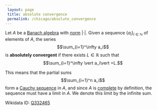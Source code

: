 ```yaml
---
 layout: page
 title: absolute convergence
 permalink: /chicago/absolute_convergence
---
```

Let $A$ be a [Banach algebra](https://mathgloss.github.io/MathGloss/chicago/Banach_algebra) with [norm](https://mathgloss.github.io/MathGloss/chicago/norm) $\vert \cdot \vert$. Given a sequence $\{a_i\}_{i\in \mathbb N}$ of elements of $A$, the series $$\sum_{i=1}^\infty a_i$$ is **absolutely convergent** if there exists $L \in\mathbb R$ such that  $$\sum_{i=1}^\infty \vert a_i\vert =L.$$

This means that the partial sums $$\sum_{i=1}^n a_i$$ form a [Cauchy sequence](https://mathgloss.github.io/MathGloss/chicago/Cauchy_sequence) in $A$, and since $A$ is [complete](https://mathgloss.github.io/MathGloss/chicago/complete_metric_space) by definition, the sequence must have a limit in $A$. We denote this limit by the infinite sum. 

Wikidata ID: [Q332465](https://www.wikidata.org/wiki/Q332465)
